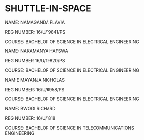 # SHUTTLE-IN-SPACE

NAME: NAMAGANDA FLAVIA	

REG NUMBER:  16/U/19841/PS

COURSE:  BACHELOR OF SCIENCE IN ELECTRICAL ENGINEERING


NAME:  NAKAMANYA HAFSWA

REG NUMBER  16/U/19820/PS

COURSE:  BACHELOR OF SCIENCE IN ELECTRICAL ENGINEERING


NAM:E  MAYANJA NICHOLAS

REG NUMBER:  16/U/6958/PS

COURSE:  BACHELOR OF SCIENCE IN ELECTRICAL ENGINEERING


NAME:  BWOGI RICHARD

REG NUMBER:  16/U/1818	

COURSE:  BACHELOR OF SCIENCE IN TELECOMMUNICATIONS ENGINEERING
